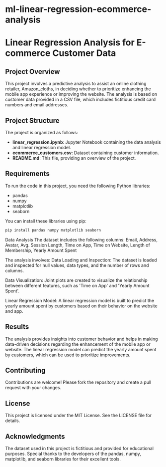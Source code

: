 # ml-linear-regression-ecommerce-analysis

# Linear Regression Analysis for E-commerce Customer Data

## Project Overview

This project involves a predictive analysis to assist an online clothing retailer, Amazon_cloths, in deciding whether to prioritize enhancing the mobile app experience or improving the website. The analysis is based on customer data provided in a CSV file, which includes fictitious credit card numbers and email addresses.

## Project Structure

The project is organized as follows:

- **linear_regression.ipynb**: Jupyter Notebook containing the data analysis and linear regression model.
- **ecommerce_customers.csv**: Dataset containing customer information.
- **README.md**: This file, providing an overview of the project.

## Requirements

To run the code in this project, you need the following Python libraries:

- pandas
- numpy
- matplotlib
- seaborn

You can install these libraries using pip:

```bash
pip install pandas numpy matplotlib seaborn
```

Data Analysis
The dataset includes the following columns: Email, Address, Avatar, Avg. Session Length, Time on App, Time on Website, Length of Membership, Yearly Amount Spent

The analysis involves:
Data Loading and Inspection: The dataset is loaded and inspected for null values, data types, and the number of rows and columns.

Data Visualization: Joint plots are created to visualize the relationship between different features, such as 'Time on App' and 'Yearly Amount Spent'.

Linear Regression Model: A linear regression model is built to predict the yearly amount spent by customers based on their behavior on the website and app.


## Results

The analysis provides insights into customer behavior and helps in making data-driven decisions regarding the enhancement of the mobile app or website. The linear regression model can predict the yearly amount spent by customers, which can be used to prioritize improvements.


## Contributing
Contributions are welcome! Please fork the repository and create a pull request with your changes.

## License
This project is licensed under the MIT License. See the LICENSE file for details.

## Acknowledgments
The dataset used in this project is fictitious and provided for educational purposes.
Special thanks to the developers of the pandas, numpy, matplotlib, and seaborn libraries for their excellent tools.

